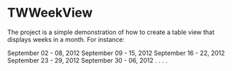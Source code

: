 TWWeekView
================

The project is a simple demonstration of how to create a table view that displays weeks in a month.
For instance:

September 02 - 08, 2012
September 09 - 15, 2012
September 16 - 22, 2012
September 23 - 29, 2012
September 30 - 06, 2012
           .
           .
           .
           .
